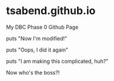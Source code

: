 tsabend.github.io
=================

My DBC Phase 0 Github Page

puts "Now I'm modified!"

puts "Oops, I did it again"

puts "I am making this complicated, huh?"

Now who's the boss?!
